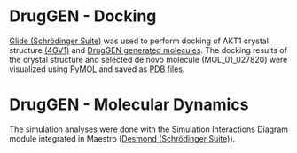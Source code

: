 # DrugGEN - Docking
[Glide (Schrödinger Suite)](https://www.schrodinger.com/products/glide) was used to perform docking of AKT1 crystal structure [(4GV1)](https://www.rcsb.org/structure/4GV1) and [DrugGEN generated molecules](https://github.com/HUBioDataLab/DrugGEN/tree/main/results/generated_molecules). The docking results of the crystal structure and selected de novo molecule (MOL_01_027820) were visualized using [PyMOL](https://www.schrodinger.com/products/pymol) and saved as [PDB files](https://github.com/HUBioDataLab/DrugGEN/tree/main/results/docking%20%26%20MD/Docking).
# DrugGEN - Molecular Dynamics
The simulation analyses were done with the Simulation Interactions Diagram module integrated in Maestro ([Desmond (Schrödinger Suite)](https://www.schrodinger.com/products/desmond)).

